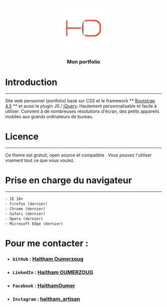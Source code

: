 <p align="center">
  <img alt="HO" src="Images/logo.svg" width="150" height="150">
</p>
<h3 align="center">Mon portfolio</h3>

# Introduction
-------
Site web personnel (portfolio) basé sur CSS et le framework ** [Bootstrap 4.5](https://getbootstrap.com) ** et aussi le plugin JS / [jQuery](https://jquery.com/).
Hautement personnalisable et facile à utiliser. Convient à de nombreuses résolutions d'écran, des petits appareils mobiles aux grands ordinateurs de bureau.

# Licence
-------
Ce theme est gratuit, open source et compatible . Vous pouvez l'utiliser vraiment tout ce que vous voulez.

# Prise en charge du navigateur
---------------
	- IE 10+
	- Firefox (dernier)
	- Chrome (dernier)
	- Safari (dernier)
	- Opera (dernier)
	- Microsoft Edge (dernier)

# Pour me contacter :
* ### `GitHub`                      : [Haitham Oumerzoug](https://github.com/HaithamOumerzoug)
* ### `LinkedIn`                    : [Haïtham OUMERZOUG](https://www.linkedin.com/in/haitham-oumerzoug-9650621a4/)
* ### `Facebook`                    : [HaithamOumer](https://www.facebook.com/HaithamOumer31)
* ### `Instagram`                   : [haitham_artisan](https://www.instagram.com/haitham_artisan/) 
